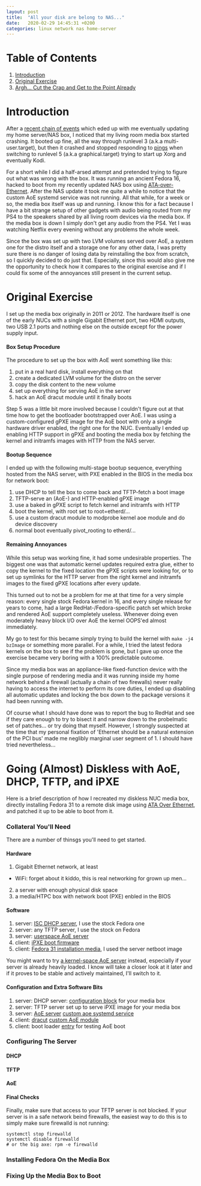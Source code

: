 ```yaml
---
layout: post
title:  "All your disk are belong to NAS..."
date:   2020-02-29 14:45:31 +0200
categories: linux network nas home-server
---
```


# Table of Contents

1. [Introduction](#introduction)
2. [Original Exercise](#original-exercise)
3. [Argh... Cut the Crap and Get to the Point Already](#going-almost-diskless-with-aoe-dhcp-tftp-and-ipxe)

# Introduction

After a [recent chain of events][sidegrading-fedora] which eded up
with me eventually updating my home server/NAS box, I noticed that
my living room media box started crashing. It booted up fine, all the
way through runlevel 3 (a.k.a multi-user.target), but then it crashed
and stopped responding to [pings][ping] when switching to runlevel 5
(a.k.a graphical.target) trying to start up Xorg and eventually Kodi.

For a short while I did a half-arsed attempt and pretended trying to
figure out what was wrong with the box. It was running an ancient
Fedora 16, hacked to boot from my recently updated NAS box using
[ATA-over-Ethernet][AoE]. After the NAS update it took me quite a
while to notice that the custom AoE systemd service was not running.
All that while, for a week or so, the media box itself was up and
running. I know this for a fact because I have a bit strange setup
of other gadgets with audio being routed from my PS4 to the speakers
shared by all living room devices via the media box. If the media box
is down I simply don't get any audio from the PS4. Yet I was watching
Netflix every evening without any problems the whole week.

Since the box was set up with two LVM volumes served over AoE, a system
one for the distro itself and a storage one for any other data, I was
pretty sure there is no danger of losing data by reinstalling the box
from scratch, so I quickly decided to do just that. Especially, since
this would also give me the opportunity to check how it compares to the
original exercise and if I could fix some of the annoyances still
present in the current setup.


# Original Exercise

I set up the media box originally in 2011 or 2012. The hardware itself
is one of the early NUCs with a single Gigabit Ethernet port, two HDMI
outputs, two USB 2.1 ports and nothing else on the outside except for
the power supply input.

#### Box Setup Procedure

The procedure to set up the box with AoE went something like this:

 1. put in a real hard disk, install everything on that
 2. create a dedicated LVM volume for the distro on the server
 3. copy the disk content to the new volume
 4. set up everything for serving AoE in the server
 5. hack an AoE dracut module until it finally boots

Step 5 was a little bit more involved because I couldn't figure out
at that time how to get the bootloader bootstrapped over AoE. I was
using a custom-configured gPXE image for the AoE boot with only a
single hardware driver enabled, the right one for the NUC. Eventually
I ended up enabling HTTP support in gPXE and booting the media box
by fetching the kernel and initramfs images with HTTP from the NAS
server.

#### Bootup Sequence

I ended up with the following multi-stage bootup sequence, everything
hosted from the NAS server, with PXE enabled in the BIOS in the media
box for network boot:

  1. use DHCP to tell the box to come back and TFTP-fetch a boot image
  2. TFTP-serve an (AoE-) and HTTP-enabled gPXE image
  3. use a baked in gPXE script to fetch kernel and initramfs with HTTP
  4. boot the kernel, with root set to root=etherd/...
  6. use a custom dracut module to modprobe kernel aoe module and do
    device discovery
  7. normal boot eventually pivot_rooting to etherd/...

#### Remaining Annoyances

While this setup was working fine, it had some undesirable properties.
The biggest one was that automatic kernel updates required extra glue,
either to copy the kernel to the fixed location the gPXE scripts were
looking for, or to set up symlinks for the HTTP server from the right
kernel and initramfs images to the fixed gPXE locations after every
update.

This turned out to not be a problem for me at that time for a very
simple reason: every single stock Fedora kernel in 16, and every single
release for years to come, had a large RedHat-/Fedora-specific patch set
which broke and rendered AoE support completely useless. Whenever doing
even moderately heavy block I/O over AoE the kernel OOPS'ed almost
immediately.

My go to test for this became simply trying to build the kernel with
`make -j4 bzImage` or something more parallel. For a while, I tried
the latest fedora kernels on the box to see if the problem is gone,
but I gave up once the exercise became very boring with a 100% predictable
outcome.

Since my media box was an appliance-like fixed-function device with the
single purpose of rendering media and it was running inside my home
network behind a firewall (actually a chain of two firewalls) never really
having to access the internet to perform its core duties, I ended up
disabling all automatic updates and locking the box down to the package
versions it had been running with.

Of course what I should have done was to report the bug to RedHat and
see if they care enough to try to bisect it and narrow down to the
probelmatic set of patches... or try doing that myself. However, I
strongly suspected at the time that my personal fixation of 'Ethernet
should be a natural extension of the PCI bus' made me neglibly marginal
user segment of 1. I should have tried nevertheless...


# Going (Almost) Diskless with AoE, DHCP, TFTP, and iPXE

Here is a brief description of how I recreated my diskless NUC media
box, directly installing Fedora 31 to a remote disk image using
[ATA Over Ethernet][aoe], and patched it up to be able to boot
from it.

### Collateral You'll Need

There are a number of thinsgs you'll need to get started.

#### Hardware

1. Gigabit Ethernet network, at least
  - WiFi: forget about it kiddo, this is real networking for grown up men...
2. a server with enough physical disk space
3. a media/HTPC box with network boot (PXE) enbled in the BIOS

#### Software

1. server: [ISC DHCP server][isc-dhcpd], I use the stock Fedora one
2. server: any TFTP server, I use the stock on Fedora
3. server: [userspace AoE server][vblade]
4. client: [iPXE boot firmware][ipxe]
5. client: [Fedora 31 installation media][fedora-media], I used the
           server netboot image

You might want to try [a kernel-space AoE server][kvblade] instead,
especially if your server is already heavily loaded. I know will take
a closer look at it later and if it proves to be stable and actively
maintained, I'll switch to it.

#### Configuration and Extra Software Bits

1. server: DHCP server: [configuration block](#dhcpd-config-block) for your
                media box
2. server: TFTP server set up to serve iPXE image for your media box
3. server: [AoE server][vblade] [custom aoe systemd service][aoe-systemd-service]
4. client: [dracut][dracut] [custom AoE module][aoe-dracut-module]
5. client: boot loader [entry][bootloaderspec] for testing AoE boot

### Configuring The Server

#### DHCP

#### TFTP

#### AoE

#### Final Checks

Finally, make sure that access to your TFTP server is not blocked.
If your server is in a safe network beind firewalls, the easiest
way to do this is to simply make sure firewalld is not running:

```
systemctl stop firewalld
systemctl disable firewalld
# or the big axe: rpm -e firewalld
```

### Installing Fedora On the Media Box


### Fixing Up the Media Box to Boot


[sidegrading-fedora]: 2020-02-29-siderading-fedora.html
[ping]: https://en.wikipedia.org/wiki/Ping_(networking_utility)
[AoE]: https://en.wikipedia.org/wiki/ATA_over_Ethernet
[isc-dhcpd]: https://www.isc.org/dhcp
[vblade]: https://github.com/OpenAoE/vblade
[kvblade]: https://github.com/john-sharratt/kvblade
[ipxe]: https://ipxe.org/
[fedora-media]: http://www.nic.funet.fi/pub/mirrors/fedora.redhat.com/pub/fedora/linux/releases/31/Server/x86_64/iso/
[aoe-systemd-service]: https://github.com/klihub/aoe-systemd-service
[dracut]: https://dracut.wiki.kernel.org/index.php/Main_Page
[aoe-dracut-module]: https://github.com/klihub/aoe-dracut-module
[bootloaderspec]: https://www.freedesktop.org/wiki/Specifications/BootLoaderSpec

[jekyll-docs]: https://jekyllrb.com/docs/home
[jekyll-gh]:   https://github.com/jekyll/jekyll
[jekyll-talk]: https://talk.jekyllrb.com/
